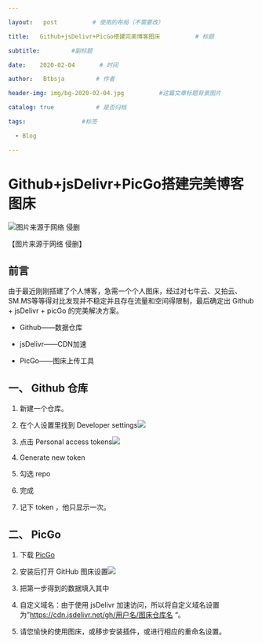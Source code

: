 ```yaml
---

layout:   post          # 使用的布局（不需要改）

title:   Github+jsDelivr+PicGo搭建完美博客图床          # 标题 

subtitle:         #副标题

date:    2020-02-04       # 时间

author:   Btbsja         # 作者

header-img: img/bg-2020-02-04.jpg          #这篇文章标题背景图片

catalog: true            # 是否归档

tags:                #标签

  - Blog

---
```


# Github+jsDelivr+PicGo搭建完美博客图床

![图片来源于网络 侵删](https://cdn.jsdelivr.net/gh/btbsja/btbsjaimg/img/20200223131843.jpg)

【图片来源于网络 侵删】

## 前言

由于最近刚刚搭建了个人博客，急需一个个人图床，经过对七牛云、又拍云、SM.MS等等得对比发现并不稳定并且存在流量和空间得限制，最后确定出 Github + jsDelivr + picGo 的完美解决方案。

* Github——数据仓库

* jsDelivr——CDN加速

* PicGo——图床上传工具

  

## 一、 Github 仓库

1.  新建一个仓库。

2.  在个人设置里找到 Developer settings![](https://cdn.jsdelivr.net/gh/btbsja/btbsjaimg/img/20200223120957.png)
   
3.  点击 Personal access tokens![](https://cdn.jsdelivr.net/gh/btbsja/btbsjaimg/img/20200223121109.png)

4.  Generate new token

5.  勾选 repo

6.  完成

7.  记下 token ，他只显示一次。

## 二、 PicGo

1.  下载 [PicGo](https://github.com/Molunerfinn/picgo/releases)

2.  安装后打开 GitHub 图床设置![](https://cdn.jsdelivr.net/gh/btbsja/btbsjaimg/img/20200223121821.png)


3.  把第一步得到的数据填入其中

4.  自定义域名：由于使用 jsDelivr 加速访问，所以将自定义域名设置为”https://cdn.jsdelivr.net/gh/用户名/图床仓库名 “。

5.  请您愉快的使用图床，或移步安装插件，或进行相应的重命名设置。